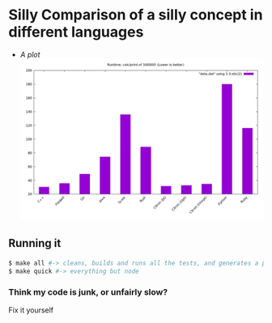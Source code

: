 # Silly Comparison of a silly concept in different languages

+ _A plot_
![#](./plot.png)

## Running it
```sh
$ make all #-> cleans, builds and runs all the tests, and generates a plot (node.js will take a long time)
$ make quick #-> everything but node
```

### Think my code is junk, or unfairly slow?
 Fix it yourself
